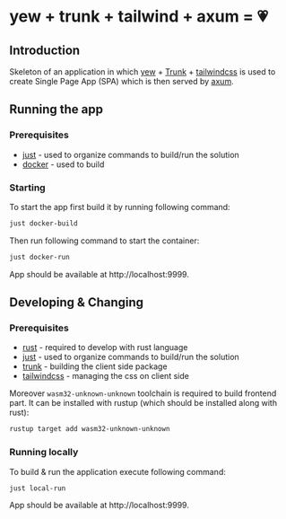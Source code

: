 # yew + trunk + tailwind + axum = 💗

## Introduction
Skeleton of an application in which [yew](https://github.com/yewstack/yew) + [Trunk](https://trunkrs.dev/) + [tailwindcss](https://tailwindcss.com/) is used to create Single Page App (SPA) which is then served by [axum](https://github.com/tokio-rs/axum). 


## Running the app 

### Prerequisites
- [just](https://github.com/casey/just) - used to organize commands to build/run the solution
- [docker](https://www.docker.com/) - used to build 

### Starting

To start the app first build it by running following command:
```sh
just docker-build
```

Then run following command to start the container:
```sh
just docker-run
```

App should be available at http://localhost:9999.


## Developing & Changing

### Prerequisites
- [rust](https://www.rust-lang.org/tools/install) - required to develop with rust language
- [just](https://github.com/casey/just) - used to organize commands to build/run the solution
- [trunk](https://trunkrs.dev/) - building the client side package 
- [tailwindcss](https://tailwindcss.com/) - managing the css on client side

Moreover `wasm32-unknown-unknown` toolchain is required to build frontend part. It can be installed with rustup (which should be installed along with rust):

```sh
rustup target add wasm32-unknown-unknown
```

### Running locally
To build & run the application execute following command:

```sh
just local-run
```

App should be available at http://localhost:9999.